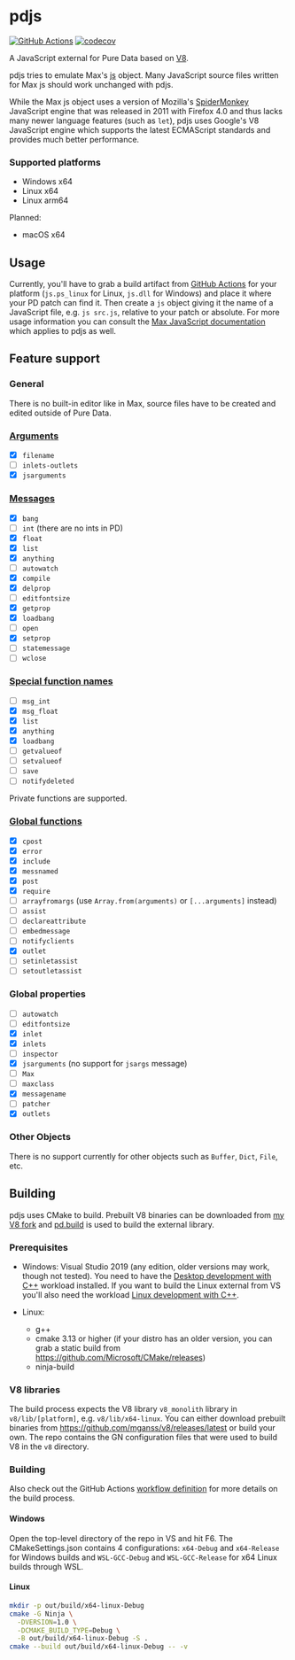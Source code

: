 #  pdjs

[![GitHub Actions](https://github.com/mganss/pdjs/workflows/CI/badge.svg)](https://github.com/mganss/pdjs/workflows/CI/badge.svg)
[![codecov](https://codecov.io/gh/mganss/pdjs/branch/master/graph/badge.svg?token=U4K4490WIM)](https://codecov.io/gh/mganss/pdjs/branch/master)

A JavaScript external for Pure Data based on [V8](https://v8.dev/).

pdjs tries to emulate Max's [js](https://docs.cycling74.com/max8/refpages/js) object.
Many JavaScript source files written for Max js should work unchanged with pdjs. 

While the Max js object uses a version of Mozilla's [SpiderMonkey](https://en.wikipedia.org/wiki/SpiderMonkey) JavaScript engine that was released in 2011 with Firefox 4.0 and thus
lacks many newer language features (such as `let`), pdjs uses Google's V8 JavaScript engine which supports the latest ECMAScript standards and provides much better performance.

### Supported platforms

- Windows x64
- Linux x64
- Linux arm64

Planned:

- macOS x64

## Usage

Currently, you'll have to grab a build artifact from [GitHub Actions](https://github.com/mganss/pdjs/actions) for your platform (`js.ps_linux` for Linux, `js.dll` for Windows)
and place it where your PD patch can find it. Then create a `js` object giving it the name of a JavaScript file, e.g. `js src.js`, relative to your patch or absolute. For more usage information you can consult the [Max JavaScript documentation](https://docs.cycling74.com/max8/vignettes/javascriptinmax) which applies to pdjs as well.

## Feature support

### General

There is no built-in editor like in Max, source files have to be created and edited outside of Pure Data.

### [Arguments](https://docs.cycling74.com/max8/refpages/js#Arguments)

- [x] `filename`
- [ ] `inlets-outlets`
- [x] `jsarguments`

### [Messages](https://docs.cycling74.com/max8/refpages/js#Messages)

- [x] `bang`
- [ ] `int` (there are no ints in PD)
- [x] `float`
- [x] `list`
- [x] `anything`
- [ ] `autowatch`
- [x] `compile`
- [x] `delprop`
- [ ] `editfontsize`
- [x] `getprop`
- [x] `loadbang`
- [ ] `open`
- [x] `setprop`
- [ ] `statemessage`
- [ ] `wclose`

### [Special function names](https://docs.cycling74.com/max8/vignettes/jsbasic#Special_Function_Names)

- [ ] `msg_int`
- [x] `msg_float`
- [x] `list`
- [x] `anything`
- [x] `loadbang`
- [ ] `getvalueof`
- [ ] `setvalueof`
- [ ] `save`
- [ ] `notifydeleted`

Private functions are supported.

### [Global functions](https://docs.cycling74.com/max8/vignettes/jsglobal)

- [x] `cpost`
- [x] `error`
- [x] `include`
- [x] `messnamed`
- [x] `post`
- [x] `require`
- [ ] `arrayfromargs` (use `Array.from(arguments)` or `[...arguments]` instead)
- [ ] `assist`
- [ ] `declareattribute`
- [ ] `embedmessage`
- [ ] `notifyclients`
- [x] `outlet`
- [ ] `setinletassist`
- [ ] `setoutletassist`

### Global properties

- [ ] `autowatch`
- [ ] `editfontsize`
- [x] `inlet`
- [x] `inlets`
- [ ] `inspector`
- [x] `jsarguments` (no support for `jsargs` message)
- [ ] `Max`
- [ ] `maxclass`
- [x] `messagename`
- [ ] `patcher`
- [x] `outlets`

### Other Objects

There is no support currently for other objects such as `Buffer`, `Dict`, `File`, etc.

## Building

pdjs uses CMake to build. Prebuilt V8 binaries can be downloaded from [my V8 fork](https://github.com/mganss/v8/releases/latest) and [pd.build](https://github.com/pierreguillot/pd.build) is used to build the external library.

### Prerequisites

- Windows: Visual Studio 2019 (any edition, older versions may work, though not tested). You need to have the [Desktop development with C++](https://docs.microsoft.com/en-us/cpp/build/cmake-projects-in-visual-studio?view=vs-2019) workload installed. If you want to build the Linux external from VS you'll also need the workload [Linux development with C++](https://docs.microsoft.com/en-us/cpp/linux/download-install-and-setup-the-linux-development-workload?view=vs-2019). 

- Linux: 
  - g++
  - cmake 3.13 or higher (if your distro has an older version, you can grab a static build from https://github.com/Microsoft/CMake/releases)
  - ninja-build
 
### V8 libraries

The build process expects the V8 library `v8_monolith` library in `v8/lib/[platform]`, e.g. `v8/lib/x64-linux`. You can either download prebuilt binaries from https://github.com/mganss/v8/releases/latest or build your own. The repo contains the GN configuration files that were used to build V8 in the `v8` directory.

### Building

Also check out the GitHub Actions [workflow definition](https://github.com/mganss/pdjs/blob/master/.github/workflows/main.yml) for more details on the build process.

#### Windows

Open the top-level directory of the repo in VS and hit F6. The CMakeSettings.json contains 4 configurations: `x64-Debug` and `x64-Release` for Windows builds and `WSL-GCC-Debug` and `WSL-GCC-Release` for x64 Linux builds through WSL.

#### Linux

```sh
mkdir -p out/build/x64-linux-Debug
cmake -G Ninja \
  -DVERSION=1.0 \
  -DCMAKE_BUILD_TYPE=Debug \
  -B out/build/x64-linux-Debug -S .
cmake --build out/build/x64-linux-Debug -- -v
```
